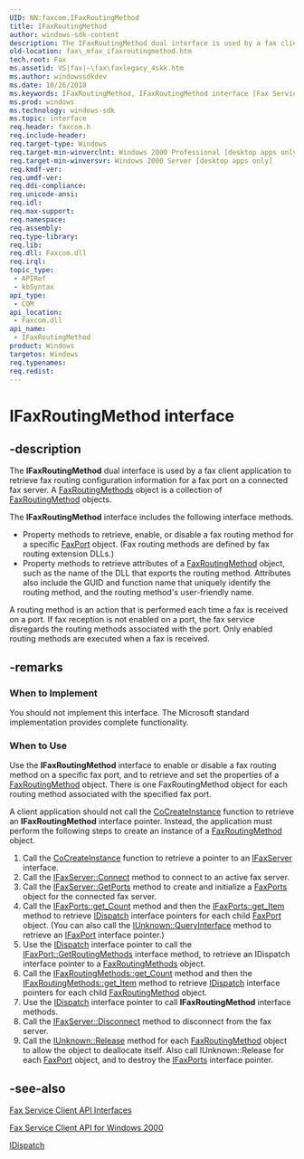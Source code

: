 ```yaml
---
UID: NN:faxcom.IFaxRoutingMethod
title: IFaxRoutingMethod
author: windows-sdk-content
description: The IFaxRoutingMethod dual interface is used by a fax client application to retrieve fax routing configuration information for a fax port on a connected fax server.
old-location: fax\_mfax_ifaxroutingmethod.htm
tech.root: Fax
ms.assetid: VS|fax|~\fax\faxlegacy_4skk.htm
ms.author: windowssdkdev
ms.date: 10/26/2018
ms.keywords: IFaxRoutingMethod, IFaxRoutingMethod interface [Fax Service], IFaxRoutingMethod interface [Fax Service],described, _mfax_ifaxroutingmethod, fax._mfax_ifaxroutingmethod, faxcom/IFaxRoutingMethod
ms.prod: windows
ms.technology: windows-sdk
ms.topic: interface
req.header: faxcom.h
req.include-header: 
req.target-type: Windows
req.target-min-winverclnt: Windows 2000 Professional [desktop apps only]
req.target-min-winversvr: Windows 2000 Server [desktop apps only]
req.kmdf-ver: 
req.umdf-ver: 
req.ddi-compliance: 
req.unicode-ansi: 
req.idl: 
req.max-support: 
req.namespace: 
req.assembly: 
req.type-library: 
req.lib: 
req.dll: Faxcom.dll
req.irql: 
topic_type:
 - APIRef
 - kbSyntax
api_type:
 - COM
api_location:
 - Faxcom.dll
api_name:
 - IFaxRoutingMethod
product: Windows
targetos: Windows
req.typenames: 
req.redist: 
---
```


# IFaxRoutingMethod interface


## -description


The <b>IFaxRoutingMethod</b> dual interface is used by a fax client application to retrieve fax routing configuration information for a fax port on a connected fax server. A <a href="https://msdn.microsoft.com/en-us/library/ms692847(v=VS.85).aspx">FaxRoutingMethods</a> object is a collection of <a href="https://msdn.microsoft.com/en-us/library/ms691842(v=VS.85).aspx">FaxRoutingMethod</a> objects. 

The <b>IFaxRoutingMethod</b> interface includes the following interface methods. 
			<ul>
<li>Property methods to retrieve, enable, or disable a fax routing method for a specific <a href="https://msdn.microsoft.com/en-us/library/ms691338(v=VS.85).aspx">FaxPort</a> object. (Fax routing methods are defined by fax routing extension DLLs.)</li>
<li>Property methods to retrieve attributes of a <a href="https://msdn.microsoft.com/en-us/library/ms691842(v=VS.85).aspx">FaxRoutingMethod</a> object, such as the name of the DLL that exports the routing method. Attributes also include the GUID and function name that uniquely identify the routing method, and the routing method's user-friendly name.</li>
</ul>


A routing method is an action that is performed each time a fax is received on a port. If fax reception is not enabled on a port, the fax service disregards the routing methods associated with the port. Only enabled routing methods are executed when a fax is received. 


## -remarks



<h3><a id="When_to_Implement"></a><a id="when_to_implement"></a><a id="WHEN_TO_IMPLEMENT"></a>When to Implement</h3>
You should not implement this interface. The Microsoft standard implementation provides complete functionality. 

<h3><a id="When_to_Use"></a><a id="when_to_use"></a><a id="WHEN_TO_USE"></a>When to Use</h3>
Use the <b>IFaxRoutingMethod</b> interface to enable or disable a fax routing method on a specific fax port, and to retrieve and set the properties of a <a href="https://msdn.microsoft.com/en-us/library/ms691842(v=VS.85).aspx">FaxRoutingMethod</a> object. There is one FaxRoutingMethod object for each routing method associated with the specified fax port. 

A client application should not call the <a href="https://msdn.microsoft.com/en-us/library/ms686615(v=VS.85).aspx">CoCreateInstance</a> function to retrieve an <b>IFaxRoutingMethod</b> interface pointer. Instead, the application must perform the following steps to create an instance of a <a href="https://msdn.microsoft.com/en-us/library/ms691842(v=VS.85).aspx">FaxRoutingMethod</a> object.
				<ol>
<li>Call the <a href="https://msdn.microsoft.com/en-us/library/ms686615(v=VS.85).aspx">CoCreateInstance</a> function to retrieve a pointer to an <a href="https://msdn.microsoft.com/en-us/library/ms692375(v=VS.85).aspx">IFaxServer</a> interface.</li>
<li>Call the <a href="https://msdn.microsoft.com/en-us/library/ms692315(v=VS.85).aspx">IFaxServer::Connect</a> method to connect to an active fax server.</li>
<li>Call the <a href="https://msdn.microsoft.com/en-us/library/ms692815(v=VS.85).aspx">IFaxServer::GetPorts</a> method to create and initialize a <a href="https://msdn.microsoft.com/en-us/library/ms692319(v=VS.85).aspx">FaxPorts</a> object for the connected fax server.</li>
<li>Call the <a href="https://msdn.microsoft.com/en-us/library/ms692338(v=VS.85).aspx">IFaxPorts::get_Count</a> method and then the <a href="https://msdn.microsoft.com/en-us/library/ms690813(v=VS.85).aspx">IFaxPorts::get_Item</a> method to retrieve <a href="https://msdn.microsoft.com/en-us/library/ms221608(v=VS.85).aspx">IDispatch</a> interface pointers for each child <a href="https://msdn.microsoft.com/en-us/library/ms691338(v=VS.85).aspx">FaxPort</a> object. (You can also call the <a href="https://msdn.microsoft.com/en-us/library/ms682521(v=VS.85).aspx">IUnknown::QueryInterface</a> method to retrieve an <a href="https://msdn.microsoft.com/en-us/library/ms691281(v=VS.85).aspx">IFaxPort</a> interface pointer.)</li>
<li>Use the <a href="https://msdn.microsoft.com/en-us/library/ms221608(v=VS.85).aspx">IDispatch</a> interface pointer to call the <a href="https://msdn.microsoft.com/en-us/library/ms691943(v=VS.85).aspx">IFaxPort::GetRoutingMethods</a> interface method, to retrieve an IDispatch interface pointer to a <a href="https://msdn.microsoft.com/en-us/library/ms692847(v=VS.85).aspx">FaxRoutingMethods</a> object.</li>
<li>Call the <a href="https://msdn.microsoft.com/en-us/library/ms690829(v=VS.85).aspx">IFaxRoutingMethods::get_Count</a> method and then the <a href="https://msdn.microsoft.com/en-us/library/ms692331(v=VS.85).aspx">IFaxRoutingMethods::get_Item</a> method to retrieve <a href="https://msdn.microsoft.com/en-us/library/ms221608(v=VS.85).aspx">IDispatch</a> interface pointers for each child <a href="https://msdn.microsoft.com/en-us/library/ms691842(v=VS.85).aspx">FaxRoutingMethod</a> object.</li>
<li>Use the <a href="https://msdn.microsoft.com/en-us/library/ms221608(v=VS.85).aspx">IDispatch</a> interface pointer to call <b>IFaxRoutingMethod</b> interface methods.</li>
<li>Call the <a href="https://msdn.microsoft.com/en-us/library/ms691936(v=VS.85).aspx">IFaxServer::Disconnect</a> method to disconnect from the fax server.</li>
<li>Call the <a href="https://msdn.microsoft.com/en-us/library/ms682317(v=VS.85).aspx">IUnknown::Release</a> method for each <a href="https://msdn.microsoft.com/en-us/library/ms691842(v=VS.85).aspx">FaxRoutingMethod</a> object to allow the object to deallocate itself. Also call IUnknown::Release for each <a href="https://msdn.microsoft.com/en-us/library/ms691338(v=VS.85).aspx">FaxPort</a> object, and to destroy the <a href="https://msdn.microsoft.com/en-us/library/ms690893(v=VS.85).aspx">IFaxPorts</a> interface pointer.</li>
</ol>





## -see-also




<a href="https://msdn.microsoft.com/en-us/library/ms691931(v=VS.85).aspx">Fax Service Client API Interfaces</a>



<a href="https://msdn.microsoft.com/en-us/library/ms692829(v=VS.85).aspx">Fax Service Client API for Windows 2000</a>



<a href="https://msdn.microsoft.com/en-us/library/ms221608(v=VS.85).aspx">IDispatch</a>
 

 

